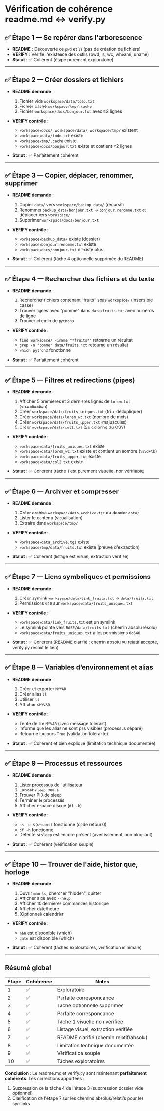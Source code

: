 # Vérification de cohérence readme.md ↔ verify.py

## ✅ Étape 1 — Se repérer dans l'arborescence
- **README** : Découverte de `pwd` et `ls` (pas de création de fichiers)
- **VERIFY** : Vérifie l'existence des outils (pwd, ls, wc, whoami, uname)
- **Statut** : ✅ Cohérent (étape purement exploratoire)

---

## ✅ Étape 2 — Créer dossiers et fichiers
- **README demande** :
  1. Fichier vide `workspace/data/todo.txt`
  2. Fichier caché `workspace/tmp/.cache`
  3. Fichier `workspace/docs/bonjour.txt` avec ≥2 lignes

- **VERIFY contrôle** :
  - `workspace/docs/`, `workspace/data/`, `workspace/tmp/` existent
  - `workspace/data/todo.txt` existe
  - `workspace/tmp/.cache` existe
  - `workspace/docs/bonjour.txt` existe et contient ≥2 lignes

- **Statut** : ✅ Parfaitement cohérent

---

## ✅ Étape 3 — Copier, déplacer, renommer, supprimer
- **README demande** :
  1. Copier `data/` vers `workspace/backup_data/` (récursif)
  2. Renommer `backup_data/bonjour.txt` → `bonjour.renomme.txt` et déplacer vers `workspace/`
  3. Supprimer `workspace/docs/bonjour.txt`

- **VERIFY contrôle** :
  - `workspace/backup_data/` existe (dossier)
  - `workspace/bonjour.renomme.txt` existe
  - `workspace/docs/bonjour.txt` n'existe plus

- **Statut** : ✅ Cohérent (tâche 4 optionnelle supprimée du README)

---

## ✅ Étape 4 — Rechercher des fichiers et du texte
- **README demande** :
  1. Rechercher fichiers contenant "fruits" sous `workspace/` (insensible casse)
  2. Trouver lignes avec "pomme" dans `data/fruits.txt` avec numéros de ligne
  3. Trouver chemin de `python3`

- **VERIFY contrôle** :
  - `find workspace/ -iname "*fruits*"` retourne un résultat
  - `grep -n "pomme" data/fruits.txt` retourne un résultat
  - `which python3` fonctionne

- **Statut** : ✅ Parfaitement cohérent

---

## ✅ Étape 5 — Filtres et redirections (pipes)
- **README demande** :
  1. Afficher 5 premières et 3 dernières lignes de `lorem.txt` (visualisation)
  2. Créer `workspace/data/fruits_uniques.txt` (tri + dédupliquer)
  3. Créer `workspace/data/lorem_wc.txt` (nombre de mots)
  4. Créer `workspace/data/fruits_upper.txt` (majuscules)
  5. Créer `workspace/data/col2.txt` (2e colonne du CSV)

- **VERIFY contrôle** :
  - `workspace/data/fruits_uniques.txt` existe
  - `workspace/data/lorem_wc.txt` existe et contient un nombre (`\b\d+\b`)
  - `workspace/data/fruits_upper.txt` existe
  - `workspace/data/col2.txt` existe

- **Statut** : ✅ Cohérent (tâche 1 est purement visuelle, non vérifiable)

---

## ✅ Étape 6 — Archiver et compresser
- **README demande** :
  1. Créer archive `workspace/data_archive.tgz` du dossier `data/`
  2. Lister le contenu (visualisation)
  3. Extraire dans `workspace/tmp/`

- **VERIFY contrôle** :
  - `workspace/data_archive.tgz` existe
  - `workspace/tmp/data/fruits.txt` existe (preuve d'extraction)

- **Statut** : ✅ Cohérent (listage est visuel, extraction vérifiée)

---

## ✅ Étape 7 — Liens symboliques et permissions
- **README demande** :
  1. Créer symlink `workspace/data/link_fruits.txt` → `data/fruits.txt`
  2. Permissions `640` sur `workspace/data/fruits_uniques.txt`

- **VERIFY contrôle** :
  - `workspace/data/link_fruits.txt` est un symlink
  - Le symlink pointe vers `BASE/data/fruits.txt` (chemin absolu résolu)
  - `workspace/data/fruits_uniques.txt` a les permissions `0o640`

- **Statut** : ✅ Cohérent (README clarifié : chemin absolu ou relatif accepté, verify.py résout le lien)

---

## ✅ Étape 8 — Variables d'environnement et alias
- **README demande** :
  1. Créer et exporter `MYVAR`
  2. Créer alias `ll`
  3. Utiliser `ll`
  4. Afficher `$MYVAR`

- **VERIFY contrôle** :
  - Tente de lire `MYVAR` (avec message tolérant)
  - Informe que les alias ne sont pas visibles (processus séparé)
  - Retourne toujours `True` (validation tolérante)

- **Statut** : ✅ Cohérent et bien expliqué (limitation technique documentée)

---

## ✅ Étape 9 — Processus et ressources
- **README demande** :
  1. Lister processus de l'utilisateur
  2. Lancer `sleep 300 &`
  3. Trouver PID de sleep
  4. Terminer le processus
  5. Afficher espace disque (`df -h`)

- **VERIFY contrôle** :
  - `ps -u $(whoami)` fonctionne (code retour 0)
  - `df -h` fonctionne
  - Détecte si `sleep` est encore présent (avertissement, non bloquant)

- **Statut** : ✅ Cohérent (vérification souple)

---

## ✅ Étape 10 — Trouver de l'aide, historique, horloge
- **README demande** :
  1. Ouvrir `man ls`, chercher "hidden", quitter
  2. Afficher aide avec `--help`
  3. Afficher 10 dernières commandes historique
  4. Afficher date/heure
  5. (Optionnel) calendrier

- **VERIFY contrôle** :
  - `man` est disponible (which)
  - `date` est disponible (which)

- **Statut** : ✅ Cohérent (tâches exploratoires, vérification minimale)

---

## Résumé global

| Étape | Cohérence | Notes |
|-------|-----------|-------|
| 1 | ✅ | Exploratoire |
| 2 | ✅ | Parfaite correspondance |
| 3 | ✅ | Tâche optionnelle supprimée |
| 4 | ✅ | Parfaite correspondance |
| 5 | ✅ | Tâche 1 visuelle non vérifiée |
| 6 | ✅ | Listage visuel, extraction vérifiée |
| 7 | ✅ | README clarifié (chemin relatif/absolu) |
| 8 | ✅ | Limitation technique documentée |
| 9 | ✅ | Vérification souple |
| 10 | ✅ | Tâches exploratoires |

**Conclusion** : Le readme.md et verify.py sont maintenant **parfaitement cohérents**. Les corrections apportées :
1. Suppression de la tâche 4 de l'étape 3 (suppression dossier vide optionnel)
2. Clarification de l'étape 7 sur les chemins absolus/relatifs pour les symlinks
